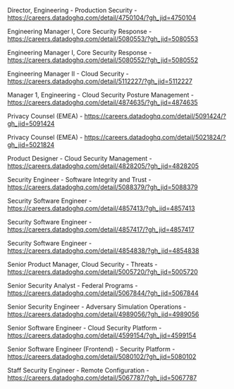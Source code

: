 Director, Engineering - Production Security - https://careers.datadoghq.com/detail/4750104/?gh_jid=4750104

Engineering Manager I, Core Security Response - https://careers.datadoghq.com/detail/5080553/?gh_jid=5080553

Engineering Manager I, Core Security Response - https://careers.datadoghq.com/detail/5080552/?gh_jid=5080552

Engineering Manager II - Cloud Security - https://careers.datadoghq.com/detail/5112227/?gh_jid=5112227

Manager 1, Engineering - Cloud Security Posture Management - https://careers.datadoghq.com/detail/4874635/?gh_jid=4874635

Privacy Counsel (EMEA) - https://careers.datadoghq.com/detail/5091424/?gh_jid=5091424

Privacy Counsel (EMEA) - https://careers.datadoghq.com/detail/5021824/?gh_jid=5021824

Product Designer - Cloud Security Management - https://careers.datadoghq.com/detail/4828205/?gh_jid=4828205

Security Engineer - Software Integrity and Trust - https://careers.datadoghq.com/detail/5088379/?gh_jid=5088379

Security Software Engineer - https://careers.datadoghq.com/detail/4857413/?gh_jid=4857413

Security Software Engineer - https://careers.datadoghq.com/detail/4857417/?gh_jid=4857417

Security Software Engineer - https://careers.datadoghq.com/detail/4854838/?gh_jid=4854838

Senior Product Manager, Cloud Security - Threats - https://careers.datadoghq.com/detail/5005720/?gh_jid=5005720

Senior Security Analyst - Federal Programs - https://careers.datadoghq.com/detail/5067844/?gh_jid=5067844

Senior Security Engineer - Adversary Simulation Operations - https://careers.datadoghq.com/detail/4989056/?gh_jid=4989056

Senior Software Engineer - Cloud Security Platform - https://careers.datadoghq.com/detail/4599154/?gh_jid=4599154

Senior Software Engineer (Frontend) - Security Platform - https://careers.datadoghq.com/detail/5080102/?gh_jid=5080102

Staff Security Engineer - Remote Configuration - https://careers.datadoghq.com/detail/5067787/?gh_jid=5067787

